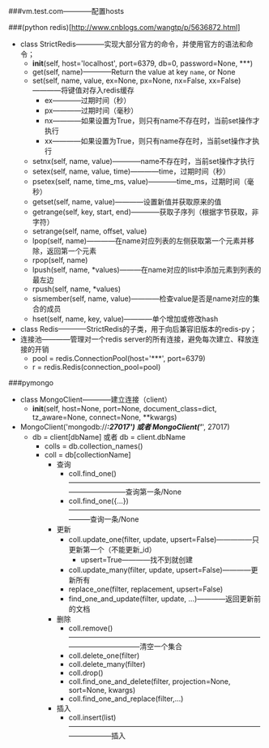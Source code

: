 ###vm.test.com————配置hosts

###(python redis)[http://www.cnblogs.com/wangtp/p/5636872.html]
- class StrictRedis————实现大部分官方的命令，并使用官方的语法和命令；
    + __init__(self, host='localhost', port=6379, db=0, password=None, ***)
    + get(self, name)————Return the value at key ``name``, or None
    + set(self, name, value, ex=None, px=None, nx=False, xx=False)————将键值对存入redis缓存
        * ex————过期时间（秒）
        * px————过期时间（毫秒）
        * nx————如果设置为True，则只有name不存在时，当前set操作才执行
        * xx————如果设置为True，则只有name存在时，当前set操作才执行
    + setnx(self, name, value)————name不存在时，当前set操作才执行
    + setex(self, name, value, time)————time，过期时间（秒）
    + psetex(self, name, time_ms, value)————time_ms，过期时间（毫秒）
    + getset(self, name, value)————设置新值并获取原来的值
    + getrange(self, key, start, end)————获取子序列（根据字节获取，非字符）
    + setrange(self, name, offset, value)
    + lpop(self, name)————在name对应列表的左侧获取第一个元素并移除，返回第一个元素
    + rpop(self, name)
    + lpush(self, name, *values)———在name对应的list中添加元素到列表的最左边
    + rpush(self, name, *values)
    + sismember(self, name, value)————检查value是否是name对应的集合的成员
    + hset(self, name, key, value)————单个增加或修改hash
- class Redis————StrictRedis的子类，用于向后兼容旧版本的redis-py；
- 连接池————管理对一个redis server的所有连接，避免每次建立、释放连接的开销
    + pool = redis.ConnectionPool(host='***', port=6379)
    + r = redis.Redis(connection_pool=pool)

###pymongo
- class MongoClient————建立连接（client）
    + __init__(self, host=None, port=None, document_class=dict, tz_aware=None, connect=None, **kwargs)
- MongoClient('mongodb://***:27017') 或者 MongoClient('***', 27017)
    + db = client[dbName] 或者 db = client.dbName
        * colls = db.collection_names()
        * coll = db[collectionName]
            - 查询
                + coll.find_one()———————————————————————————————————查询第一条/None
                + coll.find_one({...})——————————————————————————————查询一条/None
            - 更新
                + coll.update_one(filter, update, upsert=False)—————只更新第一个（不能更新_id）
                    * upsert=True————找不到就创建
                + coll.update_many(filter, update, upsert=False)————更新所有
                + replace_one(filter, replacement, upsert=False)
                + find_one_and_update(filter, update, ...)————返回更新前的文档
            - 删除
                + coll.remove()—————————————————————————————————————清空一个集合
                + coll.delete_one(filter)
                + coll.delete_many(filter)
                + coll.drop()
                + coll.find_one_and_delete(filter, projection=None, sort=None, kwargs)
                + coll.find_one_and_replace(filter,...)
            - 插入
                + coll.insert(list)—————————————————————————————————插入

